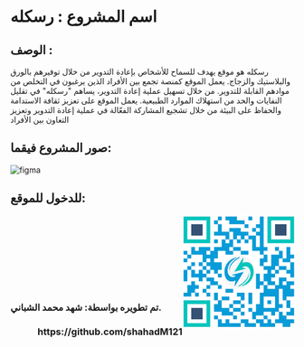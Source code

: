 <h1> اسم المشروع : رسكله</h1>

<h2> الوصف :  </h2>
<p>رسكله هو موقع يهدف للسماح للأشخاص بإعادة التدوير من خلال توفيرهم بالورق والبلاستيك والزجاج. يعمل الموقع كمنصة تجمع بين الأفراد الذين يرغبون في التخلص من موادهم القابلة للتدوير. من خلال تسهيل عملية إعادة التدوير، يساهم "رسكله" في تقليل النفايات والحد من استهلاك الموارد الطبيعية. يعمل الموقع على تعزيز ثقافة الاستدامة والحفاظ على البيئة من خلال تشجيع المشاركة الفعّالة في عملية إعادة التدوير وتعزيز التعاون بين الأفراد</p>
<h2>صور المشروع فيقما: 
</h2>


![figma](https://github.com/shahadM121/Raskaluh/assets/132405219/8f5a97ff-979e-40c2-87e4-56d0dc8afcc2)

<h2>للدخول للموقع:
</h2>
<div>
<a href="https://raskaluh.netlify.app">
<img src="My-app/src/assets/QR.png" width="200px" height="200px" alt="Alt text" title="Optional title"  align="right">
</a>

</div>
<br><br><br>
<br><br><br>
<br><br><br>

<h3 style="display: block; margin: 0 auto;">تم تطويره بواسطة: شهد محمد الشباني.</h3>
<h3 align="right">https://github.com/shahadM121</h3>



